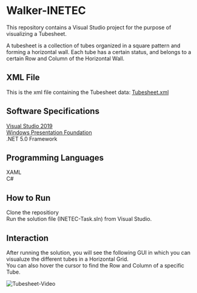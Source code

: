 # Walker-INETEC
This repository contains a Visual Studio project for the purpose of visualizing a Tubesheet.

A tubesheet is a collection of tubes organized in a square pattern and forming a horizontal wall. Each tube has a certain status, and belongs to a certain Row and Column of the Horizontal Wall.


## XML File
This is the xml file containing the Tubesheet data:
        [Tubesheet.xml](https://github.com/SMRazaRizvi96/Walker-INETEC/blob/main/bin/Debug/net5.0-windows/Tubesheet.txt)

## Software Specifications
[Visual Studio 2019](https://visualstudio.microsoft.com/vs/)  
[Windows Presentation Foundation ](https://docs.microsoft.com/en-us/dotnet/desktop/wpf/?view=netdesktop-5.0)  
.NET 5.0 Framework
  
## Programming Languages
XAML  
C#

## How to Run
Clone the repositiory  
Run the solution file (INETEC-Task.sln) from Visual Studio.

## Interaction
After running the solution, you will see the following GUI in which you can visualuze the different tubes in a Horizontal Grid.  
You can also hover the cursor to find the Row and Column of a specific Tube.

![Tubesheet-Video](https://user-images.githubusercontent.com/74411560/126913447-0a38808d-e5e4-4ac7-9e69-1db71679e76b.gif)

